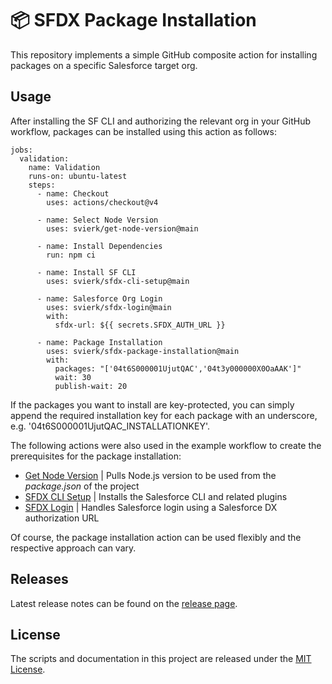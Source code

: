 # 📦 SFDX Package Installation

This repository implements a simple GitHub composite action for installing packages on a specific Salesforce target org.

## Usage

After installing the SF CLI and authorizing the relevant org in your GitHub workflow, packages can be installed using this action as follows:

```
jobs:
  validation:
    name: Validation
    runs-on: ubuntu-latest
    steps:
      - name: Checkout
        uses: actions/checkout@v4

      - name: Select Node Version
        uses: svierk/get-node-version@main

      - name: Install Dependencies
        run: npm ci
      
      - name: Install SF CLI
        uses: svierk/sfdx-cli-setup@main
        
      - name: Salesforce Org Login
        uses: svierk/sfdx-login@main
        with:
          sfdx-url: ${{ secrets.SFDX_AUTH_URL }}
    
      - name: Package Installation
        uses: svierk/sfdx-package-installation@main
        with:
          packages: "['04t6S000001UjutQAC','04t3y000000X0OaAAK']"
          wait: 30
          publish-wait: 20
```

If the packages you want to install are key-protected, you can simply append the required installation key for each package with an underscore, e.g. '04t6S000001UjutQAC_INSTALLATIONKEY'.

The following actions were also used in the example workflow to create the prerequisites for the package installation:

- [Get Node Version](https://github.com/svierk/get-node-version) | Pulls Node.js version to be used from the _package.json_ of the project
- [SFDX CLI Setup](https://github.com/svierk/sfdx-cli-setup) | Installs the Salesforce CLI and related plugins
- [SFDX Login](https://github.com/svierk/sfdx-login) | Handles Salesforce login using a Salesforce DX authorization URL

Of course, the package installation action can be used flexibly and the respective approach can vary.

## Releases

Latest release notes can be found on the [release page](https://github.com/svierk/sfdx-package-installation/releases).

## License

The scripts and documentation in this project are released under the [MIT License](https://github.com/svierk/sfdx-package-installation/blob/main/LICENSE).